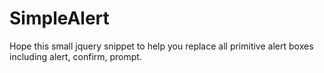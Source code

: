 # SimpleAlert
Hope this small jquery snippet to help you replace all primitive alert boxes including alert, confirm, prompt.
